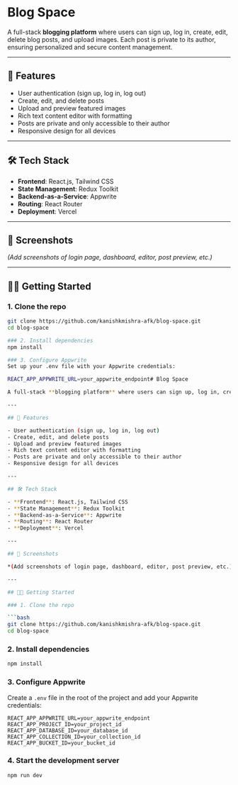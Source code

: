 # Blog Space

A full-stack **blogging platform** where users can sign up, log in, create, edit, delete blog posts, and upload images. Each post is private to its author, ensuring personalized and secure content management.

---

## 🚀 Features

- User authentication (sign up, log in, log out)
- Create, edit, and delete posts
- Upload and preview featured images
- Rich text content editor with formatting
- Posts are private and only accessible to their author
- Responsive design for all devices

---

## 🛠 Tech Stack

- **Frontend**: React.js, Tailwind CSS  
- **State Management**: Redux Toolkit  
- **Backend-as-a-Service**: Appwrite  
- **Routing**: React Router  
- **Deployment**: Vercel  

---

## 📸 Screenshots

*(Add screenshots of login page, dashboard, editor, post preview, etc.)*

---

## 🧑‍💻 Getting Started

### 1. Clone the repo

```bash
git clone https://github.com/kanishkmishra-afk/blog-space.git
cd blog-space

### 2. Install dependencies
npm install

### 3. Configure Appwrite
Set up your .env file with your Appwrite credentials:

REACT_APP_APPWRITE_URL=your_appwrite_endpoint# Blog Space

A full-stack **blogging platform** where users can sign up, log in, create, edit, delete blog posts, and upload images. Each post is private to its author, ensuring personalized and secure content management.

---

## 🚀 Features

- User authentication (sign up, log in, log out)
- Create, edit, and delete posts
- Upload and preview featured images
- Rich text content editor with formatting
- Posts are private and only accessible to their author
- Responsive design for all devices

---

## 🛠 Tech Stack

- **Frontend**: React.js, Tailwind CSS  
- **State Management**: Redux Toolkit  
- **Backend-as-a-Service**: Appwrite  
- **Routing**: React Router  
- **Deployment**: Vercel  

---

## 📸 Screenshots

*(Add screenshots of login page, dashboard, editor, post preview, etc.)*

---

## 🧑‍💻 Getting Started

### 1. Clone the repo

```bash
git clone https://github.com/kanishkmishra-afk/blog-space.git
cd blog-space
```


### 2. Install dependencies

```bash
npm install
```

### 3. Configure Appwrite

Create a `.env` file in the root of the project and add your Appwrite credentials:

```env
REACT_APP_APPWRITE_URL=your_appwrite_endpoint
REACT_APP_PROJECT_ID=your_project_id
REACT_APP_DATABASE_ID=your_database_id
REACT_APP_COLLECTION_ID=your_collection_id
REACT_APP_BUCKET_ID=your_bucket_id
```

### 4. Start the development server

```bash
npm run dev
```

